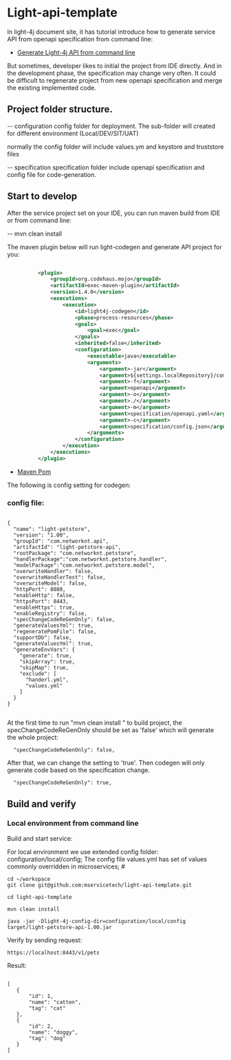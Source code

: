 # Light-api-template

In light-4j document site, it has tutorial introduce how to generate service API from openapi specification from command line:

- [Generate Light-4j API from command line](https://www.networknt.com/references/light-codegen/openapi-generator/)


But sometimes, developer likes to initial the project from IDE directly. And in the development phase, the specification may change very often. It could be
difficult to regenerate project from new openapi specification and merge the existing implemented code.




##  Project folder structure.

-- configuration     config folder for deployment. The sub-folder will created for different environment (Local/DEV/SIT/UAT)


normally the config folder will include values.ym and keystore and truststore files



-- specification    specification folder include openapi specification and config file for code-generation.


##  Start to develop

After the service project set on your IDE, you can run maven build from IDE or from command line:

 -- mvn clean install

The maven plugin below will run light-codegen and generate API project for you:


  ```xml

            <plugin>
                <groupId>org.codehaus.mojo</groupId>
                <artifactId>exec-maven-plugin</artifactId>
                <version>1.4.0</version>
                <executions>
                    <execution>
                        <id>light4j-codegen</id>
                        <phase>process-resources</phase>
                        <goals>
                            <goal>exec</goal>
                        </goals>
                        <inherited>false</inherited>
                        <configuration>
                            <executable>java</executable>
                            <arguments>
                                <argument>-jar</argument>
                                <argument>${settings.localRepository}/com/networknt/codegen-cli/${version.light-4j}/codegen-cli-${version.light-4j}.jar</argument>
                                <argument>-f</argument>
                                <argument>openapi</argument>
                                <argument>-o</argument>
                                <argument>./</argument>
                                <argument>-m</argument>
                                <argument>specification/openapi.yaml</argument>
                                <argument>-c</argument>
                                <argument>specification/config.json</argument>
                            </arguments>
                        </configuration>
                    </execution>
                </executions>
            </plugin>

  ```

  - [Maven Pom](https://github.com/mservicetech/light-api-template/blob/master/pom.xml)



The following is config setting for codegen:

### config file:


 ```

 {
   "name": "light-petstore",
   "version": "1.00",
   "groupId": "com.networknt.api",
   "artifactId": "light-petstore-api",
   "rootPackage": "com.networknt.petstore",
   "handlerPackage":"com.networknt.petstore.handler",
   "modelPackage":"com.networknt.petstore.model",
   "overwriteHandler": false,
   "overwriteHandlerTest": false,
   "overwriteModel": false,
   "httpPort": 8080,
   "enableHttp": false,
   "httpsPort": 8443,
   "enableHttps": true,
   "enableRegistry": false,
   "specChangeCodeReGenOnly": false,
   "generateValuesYml": true,
   "regeneratePomFile": false,
   "supportDb": false,
   "generateValuesYml": true,
   "generateEnvVars": {
     "generate": true,
     "skipArray": true,
     "skipMap": true,
     "exclude": [
       "handerl.yml",
       "values.yml"
     ]
   }
 }


 ```

At the first time to run "mvn clean install " to build project, the specChangeCodeReGenOnly should be set as 'false' which will generate the whole project:

 ```
   "specChangeCodeReGenOnly": false,
 ```

After that, we can change the setting to 'true'. Then codegen will only generate code based on the specification change.


 ```
   "specChangeCodeReGenOnly": true,
 ```



## Build and verify

 ### Local environment from command line

 Build and start service:

 For local environment we use extended config folder: configuration/local/config;  The config file values.yml has set of values commonly overridden in microservices;
                                                                                           #


 ```
cd ~/workspace
git clone git@github.com:mservicetech/light-api-template.git

cd light-api-template

 mvn clean install

java -jar -Dlight-4j-config-dir=configuration/local/config  target/light-petstore-api-1.00.jar

 ```


 Verify by sending request:

  ```
  https://localhost:8443/v1/pets

  ```

Result:

 ```

[
    {
        "id": 1,
        "name": "catten",
        "tag": "cat"
    },
    {
        "id": 2,
        "name": "doggy",
        "tag": "dog"
    }
]

 ```

